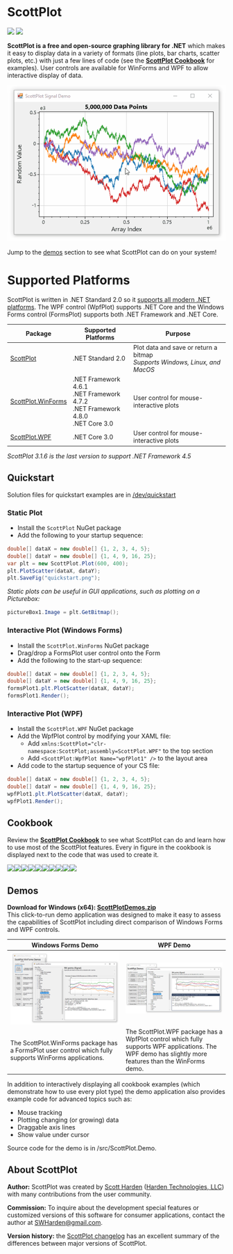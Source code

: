 # ScottPlot

[![](https://img.shields.io/azure-devops/build/swharden/swharden/2?label=Build&logo=azure%20pipelines)](https://dev.azure.com/swharden/swharden/_build/latest?definitionId=2&branchName=master)
[![](https://img.shields.io/nuget/dt/ScottPlot?color=004880&label=NuGet%20Installs&logo=nuget)](https://www.nuget.org/packages/ScottPlot/)

**ScottPlot is a free and open-source graphing library for .NET** which makes it easy to display data in a variety of formats (line plots, bar charts, scatter plots, etc.) with just a few lines of code (see the **[ScottPlot Cookbook](/cookbook)** for examples). User controls are available for WinForms and WPF to allow interactive display of data. 

![](dev/nuget/ScottPlot.gif)

Jump to the [demos](#Demos) section to see what ScottPlot can do on your system!

# Supported Platforms
ScottPlot is written in .NET Standard 2.0 so it [supports all modern .NET platforms](https://docs.microsoft.com/en-us/dotnet/standard/net-standard#net-implementation-support). The WPF control (WpfPlot) supports .NET Core and the Windows Forms control (FormsPlot) supports both .NET Framework and .NET Core.

Package | Supported Platforms | Purpose
---|---|---
[ScottPlot](https://www.nuget.org/packages/ScottPlot/) | .NET Standard 2.0 | Plot data and save or return a bitmap <br> _Supports Windows, Linux, and MacOS_
[ScottPlot.WinForms](https://www.nuget.org/packages/ScottPlot.WinForms/) | .NET Framework 4.6.1 <br> .NET Framework 4.7.2 <br> .NET Framework 4.8.0 <br>  .NET Core 3.0 | User control for mouse-interactive plots
[ScottPlot.WPF](https://www.nuget.org/packages/ScottPlot.WPF/) | .NET Core 3.0 | User control for mouse-interactive plots

_ScottPlot 3.1.6 is the last version to support .NET Framework 4.5_

## Quickstart

Solution files for quickstart examples are in [/dev/quickstart](/doc/quickstart)

### Static Plot

* Install the `ScottPlot` NuGet package
* Add the following to your startup sequence:

```cs
double[] dataX = new double[] {1, 2, 3, 4, 5};
double[] dataY = new double[] {1, 4, 9, 16, 25};
var plt = new ScottPlot.Plot(600, 400);
plt.PlotScatter(dataX, dataY);
plt.SaveFig("quickstart.png");
```

_Static plots can be useful in GUI applications, such as plotting on a Picturebox:_

```cs
pictureBox1.Image = plt.GetBitmap();
```

### Interactive Plot (Windows Forms)
* Install the `ScottPlot.WinForms` NuGet package
* Drag/drop a FormsPlot user control onto the Form
* Add the following to the start-up sequence:
```cs
double[] dataX = new double[] {1, 2, 3, 4, 5};
double[] dataY = new double[] {1, 4, 9, 16, 25};
formsPlot1.plt.PlotScatter(dataX, dataY);
formsPlot1.Render();
```

### Interactive Plot (WPF)
* Install the `ScottPlot.WPF` NuGet package
* Add the WpfPlot control by modifying your XAML file:
  * Add `xmlns:ScottPlot="clr-namespace:ScottPlot;assembly=ScottPlot.WPF"` to the top section
  * Add `<ScottPlot:WpfPlot Name="wpfPlot1" />` to the layout area
* Add code to the startup sequence of your CS file:
```cs
double[] dataX = new double[] {1, 2, 3, 4, 5};
double[] dataY = new double[] {1, 4, 9, 16, 25};
wpfPlot1.plt.PlotScatter(dataX, dataY);
wpfPlot1.Render();
```

## Cookbook
Review the **[ScottPlot Cookbook](/cookbook)** to see what ScottPlot can do and learn how to use most of the ScottPlot features. Every in figure in the cookbook is displayed next to the code that was used to create it. 

<a href="https://github.com/swharden/ScottPlot/tree/master/cookbook"><img src="https://raw.githubusercontent.com/swharden/ScottPlot/master/cookbook/images/02_Styling_Scatter_Plots.png" width="200"><img src="https://raw.githubusercontent.com/swharden/ScottPlot/master/cookbook/images/06b_Custom_LineStyles.png" width="200"><img src="https://raw.githubusercontent.com/swharden/ScottPlot/master/cookbook/images/22_Custom_Colors.png" width="200"><img src="https://raw.githubusercontent.com/swharden/ScottPlot/master/cookbook/images/25_Corner_Axis_Frame.png" width="200"><img src="https://raw.githubusercontent.com/swharden/ScottPlot/master/cookbook/images/30a_Signal.png" width="200"><img src="https://raw.githubusercontent.com/swharden/ScottPlot/master/cookbook/images/41_Axis_Spans.png" width="200"><img src="https://raw.githubusercontent.com/swharden/ScottPlot/master/cookbook/images/62_Plot_Bar_Data_Fancy.png" width="200"><img src="https://raw.githubusercontent.com/swharden/ScottPlot/master/cookbook/images/65_Histogram.png" width="200"><img src="https://raw.githubusercontent.com/swharden/ScottPlot/master/cookbook/images/66_CPH.png" width="200"><img src="https://raw.githubusercontent.com/swharden/ScottPlot/master/cookbook/images/67_Candlestick.png" width="200"></a>

## Demos

**Download for Windows (x64): [ScottPlotDemos.zip](/dev/demos/)**\
This click-to-run demo application was designed to make it easy to assess the capabilities of ScottPlot including direct comparison of Windows Forms and WPF controls.

Windows Forms Demo | WPF Demo
---|---
![](src/ScottPlot.Demo.WinForms/screenshot.png)|![](src/ScottPlot.Demo.WPF/screenshot.png)
The ScottPlot.WinForms package has a FormsPlot user control which fully supports WinForms applications. | The ScottPlot.WPF package has a WpfPlot  control which fully supports WPF applications. The WPF demo has slightly more features than the WinForms demo.

In addition to interactively displaying all cookbook examples (which demonstrate how to use every plot type) the demo application also provides example code for advanced topics such as:
  * Mouse tracking
  * Plotting changing (or growing) data
  * Draggable axis lines
  * Show value under cursor

Source code for the demo is in /src/ScottPlot.Demo. 

## About ScottPlot

**Author:** ScottPlot was created by [Scott Harden](http://www.SWHarden.com/) ([Harden Technologies, LLC](http://tech.swharden.com)) with many contributions from the user community. 

**Commission:** To inquire about the development special features or customized versions of this software for consumer applications, contact the author at [SWHarden@gmail.com](mailto:swharden@gmail.com).

**Version history:** the [ScottPlot changelog](/dev/changelog.md) has an excellent summary of the differences between major versions of ScottPlot.
